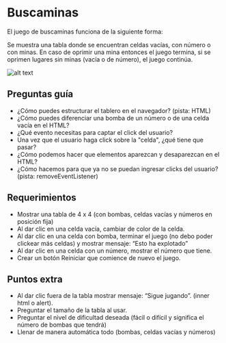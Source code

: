 #  Buscaminas

El juego de buscaminas funciona de la siguiente forma:

Se muestra una tabla donde se encuentran celdas vacías, con número o con minas. En caso de oprimir una mina entonces el juego termina, si se oprimen lugares sin minas (vacía o de número), el juego continúa.

![alt text](https://i.imgur.com/pVNCgKN.png)

## Preguntas guía

* ¿Cómo puedes estructurar el tablero en el navegador? (pista: HTML)
* ¿Cómo puedes diferenciar una bomba de un número o de una celda vacía en el HTML?
* ¿Qué evento necesitas para captar el click del usuario?
* Una vez que el usuario haga click sobre la "celda", ¿qué tiene que pasar?
* ¿Cómo podemos hacer que elementos aparezcan y desaparezcan en el HTML?
* ¿Cómo hacemos para que ya no se puedan ingresar clicks del usuario? (pista: removeEventListener)

## Requerimientos

* Mostrar una tabla de 4 x 4 (con bombas, celdas vacías y números en posición fija)
* Al dar clic en una celda vacía, cambiar de color de la celda.
* Al dar clic en una celda con bomba, terminar el juego (no debo poder clickear más celdas) y mostrar mensaje: “Esto ha explotado”
* Al dar clic en una celda con un número, mostrar el número que tiene.
* Crear un botón Reiniciar que comience de nuevo el juego.

## Puntos extra

* Al dar clic fuera de la tabla mostrar mensaje: “Sigue jugando”. (inner html o alert).
* Preguntar el tamaño de la tabla al usar.
* Preguntar el nivel de dificultad deseada (fácil o difícil y significa el número de bombas que tendrá)
* Llenar de manera automática todo (bombas, celdas vacías y números)
